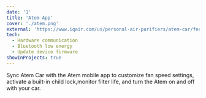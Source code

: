 ```yaml
---
date: '1'
title: 'Atem App'
cover: './atem.png'
external: 'https://www.iqair.com/us/personal-air-purifiers/atem-car/features'
tech:
  - Hardware communication
  - Bluetooth low energy
  - Update device firmware
showInProjects: true
---
```


Sync Atem Car with the Atem mobile app to customize fan speed settings, activate a built-in child lock,monitor filter life, and turn the Atem on and off with your car.